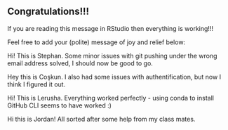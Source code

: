 ## Congratulations!!!

If you are reading this message in RStudio then everything is working!!!

Feel free to add your (polite) message of joy and relief below:

Hi! This is Stephan. Some minor issues with git pushing under the wrong email address solved, I should now be good to go.

Hey this is Coşkun. I also had some issues with authentification, but now I think I figured it out.

Hi! This is Lerusha. Everything worked perfectly - using conda to install GitHub CLI seems to have worked :) 

Hi this is Jordan! All sorted after some help from my class mates. 
